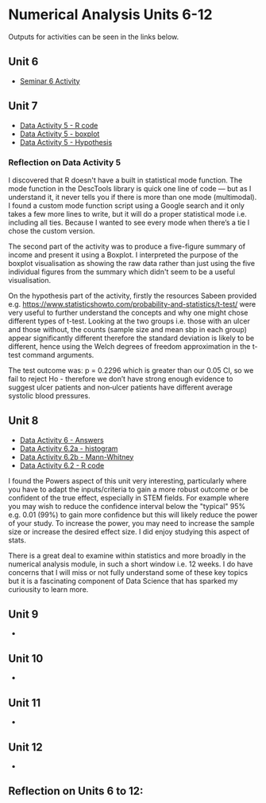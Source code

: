 # Numerical Analysis Units 6-12

Outputs for activities can be seen in the links below.

## Unit 6
- [Seminar 6 Activity](/pdf/Unit_6_Seminar_Activity.pdf)

## Unit 7
- [Data Activity 5 - R code](/pdf/Data_Activity_5.R)
- [Data Activity 5 - boxplot](/images/DataActivity5.png)
- [Data Activity 5 - Hypothesis](/images/DataActivity5_hypothesis.png)

### Reflection on Data Activity 5

I discovered that R doesn't have a built in statistical mode function. The mode function in the DescTools library is quick one line of code — but as I understand it, it never tells you if there is more than one mode (multimodal). I found a custom mode function script using a Google search and it only takes a few more lines to write, but it will do a proper statistical mode i.e. including all ties. Because I wanted to see every mode when there’s a tie I chose the custom version.

The second part of the activity was to produce a five-figure summary of income and present it using a Boxplot. I interpreted the purpose of the boxplot visualisation as showing the raw data rather than just using the five individual figures from the summary which didn't seem to be a useful visualisation.

On the hypothesis part of the activity, firstly the resources Sabeen provided e.g. https://www.statisticshowto.com/probability-and-statistics/t-test/ were very useful to further understand the concepts and why one might chose different types of t-test. Looking at the two groups i.e. those with an ulcer and those without, the counts (sample size and mean sbp in each group) appear significantly different therefore the standard deviation is likely to be different, hence using the Welch degrees of freedom approximation in the t-test command arguments.

The test outcome was: p = 0.2296 which is greater than our 0.05 CI, so we fail to reject Ho - therefore we don’t have strong enough evidence to suggest ulcer patients and non‐ulcer patients have different average systolic blood pressures.

## Unit 8
- [Data Activity 6 - Answers](/pdf/Data_Activity_6.2.txt)
- [Data Activity 6.2a - histogram](/images/DataActivity6.2a.png)
- [Data Activity 6.2b - Mann-Whitney](/images/DataActivity6.2b.png)
- [Data Activity 6.2 - R code](/pdf/Data_Activity_6.R)

I found the Powers aspect of this unit very interesting, particularly where you have to adapt the inputs/criteria to gain a more robust outcome or be confident of the true effect, especially in STEM fields. For example where you may wish to reduce the confidence interval below the "typical" 95% e.g. 0.01 (99%) to gain more confidence but this will likely reduce the power of your study. To increase the power, you may need to increase the sample size or increase the desired effect size. I did enjoy studying this aspect of stats.

There is a great deal to examine within statistics and more broadly in the numerical analysis module, in such a short window i.e. 12 weeks. I do have concerns that I will miss or not fully understand some of these key topics but it is a fascinating component of Data Science that has sparked my curiousity to learn more.

## Unit 9
- 

## Unit 10
- 

## Unit 11
- 

## Unit 12
- 


## Reflection on Units 6 to 12:
